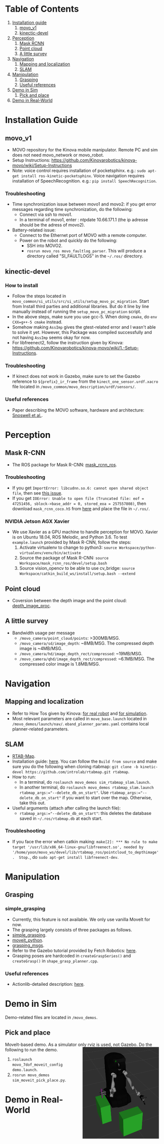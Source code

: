

# Table of Contents
1. [Installation guide](#install)
	1. [movo_v1](#install-movo)
	2. [kinectic-devel](#install-kinetic)
2. [Perception](#percept)
	1. [Mask RCNN](#percept-rcnn)
	2. [Point cloud](#percept-point)
	3. [A little survey](#percept-survey)
2. [Navigation](#nav)
	1. [Mapping and localization](#nav-mapping)
	2. [SLAM](#nav-slam)
3. [Manipulation](#mani)
	1. [Grasping](#mani-grasp)
	2. [Useful references](#mani-ref)
4. [Demo in Sim](#sim_demo)
	1. [Pick and place](#sim_demo-pick)
5. [Demo in Real-World](#real_demo)


# <a name="install"></a>Installation Guide
## <a name="install-movo"></a>movo_v1
- MOVO repository for the Kinova mobile manipulator. Remote PC and sim does not need movo_network or movo_robot.
- Setup Instructions: https://github.com/Kinovarobotics/kinova-movo/wiki/Setup-Instructions
- Note: voice control requires installation of pocketsphinx. e.g.: `sudo apt-get install ros-kinetic-pocketsphinx`.
    Voice navigation requires installation of SpeechRecognition. e.g.: `pip install SpeechRecognition`.

### Troubleshooting
- Time synchronization issue between movo1 and movo2: if you get error messages regarding time synchronization, do the following: 
	- Connect via ssh to movo1.
	- In a terminal of movo1, enter : ntpdate 10.66.171.1 (the ip adresse should be the adress of movo2).
- Battery-related issue: 
	- Connect to the Ethernet port of MOVO with a remote computer. 
	- Power on the robot and quickly do the following: 
		- SSH into MOVO2.
		- `rosrun movo_ros movo_faultlog_parser`. This will produce a directory called "SI_FAULTLOGS" in the `~/.ros/` directory.
    
## <a name="install-kinetic">kinectic-devel
### How to install
- Follow the steps located in `movo_common/si_utils/src/si_utils/setup_movo_pc_migration`. Start from Install third parties and additional libraries. But do it line by line manually instead of running the `setup_movo_pc_migration` script.
- In the above steps, make sure you use gcc-5. When doing `cmake`, do `env CXX=g++-5 cmake` instead.
- Somehow making `AssImp` gives the gtest-related error and I wasn't able to solve it yet. However, this Package was compiled successfully and not having `AssImp` seems okay for now. 
- For libfreenect2, follow the instruction given by Kinova: <https://github.com/Kinovarobotics/kinova-movo/wiki/1.-Setup-Instructions>.

### Troubleshooting
- If kinect does not work in Gazebo, make sure to set the Gazebo reference to `${prefix}_ir_frame` from the `kinect_one_sensor.urdf.xacro` file located in `/movo_common/movo_description/urdf/sensors/`.

### Useful references
- Paper describing the MOVO software, hardware and architecture: [Snoswell et al.](https://espace.library.uq.edu.au/data/UQ_4f8a4e0/pap126s1-file1.pdf?Expires=1580165124&Key-Pair-Id=APKAJKNBJ4MJBJNC6NLQ&Signature=F~tbFYRDenScPux-868miX4d86-ud~Tgsp8vQ5aK4VyIHCr0ANWdKrqM1Z2eWgOEhvRSejZnI4wZLco2s00XdEWIQ7-P3lSsq0t50LMjiq1O5Ncw9tSGD0eEKERwqMHx1wWbHpMH52E1GblQk4OwzkrewM~cQN7O2sCOO6ifVGOxgKQb9ratZU97sHZYAUA09y30tDVfY4xmwX~VIxsG~JWLvDLKGLr5WFY2FKsmbLiLlfciAX2oHJRVe-768xOMX5KbYYz0bB-Ucraiq6Uv9tizUIw-zLaB6U7iyv0dBIYCKQTmupdFf5rnNrEmLb191JKjZ0RrHRxZ71mxr1Y18w__).


# <a name="percept"></a>Perception
## <a name="percept-rcnn"></a>Mask R-CNN
- The ROS package for Mask R-CNN: [mask_rcnn_ros](https://github.com/akio/mask_rcnn_ros).

### Troubleshooting
- If you get `ImportError: libcudnn.so.6: cannot open shared object file`, then see [this issue](https://github.com/Franck-Dernoncourt/NeuroNER/issues/66#issuecomment-381317496).
- If you get `IOError: Unable to open file (Truncated file: eof = 47251456, sblock->base_addr = 0, stored_eoa = 257557808)`, then download `mask_rcnn_coco.h5` from [here](https://github.com/matterport/Mask_RCNN/releases) and place the file in `~/.ros/`.

### NVIDIA Jetson AGX Xavier 
- We use Xavier as a GPU machine to handle perception for MOVO. Xavier is on Ubuntu 18.04, ROS Melodic, and Python 3.6. To test `example.launch` provided by Mask R-CNN, follow the steps:
	1. Activate virtualenv to change to python3: `source Workspace/python-virtualenv/venv/bin/activate`
	2. Source the package of Mask R-CNN: `source Workspace/mask_rcnn_ros/devel/setup.bash`
	3. Source vision_opencv to be able to use cv_bridge: `source Workspace/catkin_build_ws/install/setup.bash --extend`


## <a name="percept-point"></a>Point cloud
- Coversion between the depth image and the point cloud: [depth_image_proc](http://wiki.ros.org/depth_image_proc).

## <a name="percept-survey"></a>A little survey
- Bandwidth usage per message
	- `/movo_camera/point_cloud/points`: >300MB/MSG.
	- `/movo_camera/sd/image_depth`: \~8MB/MSG. The compressed depth image is \~4MB/MSG.
	- `/movo_camera/hd/image_depth_rect/compressed`: \~19MB/MSG.
	- `/movo_camera/qhd/image_depth_rect/compressed`: \~6.1MB/MSG. The compressed color image is 1.8MB/MSG.


# <a name="nav"></a>Navigation
## <a name="nav-mapping"></a>Mapping and localization
- Refer to How Tos given by Kinova: [for real robot](https://github.com/Kinovarobotics/kinova-movo/wiki/2.-How-Tos#creating-a-map-with-real-robot) and [for simulation](https://github.com/Kinovarobotics/kinova-movo/wiki/2.-How-Tos#creating-a-map-with-virtual-robot).
- Most relevant parameters are called in `move_base.launch` located in `/movo_demos/launch/nav/`. `eband_planner_params.yaml` contains local planner-related parameters.

## <a name="nav-slam"></a>SLAM
- [RTAB-Map](http://wiki.ros.org/rtabmap_ros).
- Installation guide: [here](https://github.com/introlab/rtabmap_ros/tree/kinetic-devel). You can follow the `Build from source` and make sure you do the following when cloning rtabmap: `git clone -b kinetic-devel https://github.com/introlab/rtabmap.git rtabmap`.
- How to run:
	- In a terminal, do `roslaunch movo_demos sim_rtabmap_slam.launch`.
	- In another terminal, do `roslaunch movo_demos rtabmap_slam.launch rtabmap_args:="--delete_db_on_start"`. Use `rtabmap_args:="--delete_db_on_start"` if you want to start over the map. Otherwise, take this out.
- Useful arguments (attach after calling the launch file):
	- `rtabmap_args:="--delete_db_on_start"`: this deletes the database saved in `~/.ros/rtabmap.db` at each start.

### Troubleshooting
- If you face the error when catkin making: `make[2]: *** No rule to make target '/usr/lib/x86_64-linux-gnu/libfreenect.so', needed by '/home/yoon/movo_ws/devel/lib/rtabmap_ros/pointcloud_to_depthimage'.  Stop.`, do `sudo apt-get install libfreenect-dev`.


# <a name="mani"></a>Manipulation
## <a name="mani-grasp"></a>Grasping
### simple_grasping
- Currently, this feature is not available. We only use vanilla MoveIt for now.
- The grasping largely consists of three packages as follows.
- [simple_grasping](https://github.com/mikeferguson/simple_grasping).
- [moveit_python](https://github.com/mikeferguson/moveit_python).
- [grasping_msgs](https://github.com/mikeferguson/grasping_msgs).
- Refer to the Gazebo tutorial provided by Fetch Robotics: [here](http://docs.fetchrobotics.com/gazebo.html).
- Grasping poses are hardcoded in `createGraspSeries()` and `createGrasp()` in `shape_grasp_planner.cpp`.

### <a name="mani-ref"></a>Useful references
- Actionlib-detailed description: [here](http://wiki.ros.org/actionlib/DetailedDescription).


# <a name="sim_demo"></a>Demo in Sim
Demo-related files are located in `/movo_demos`.
## <a name="sim_demo-pick"></a>Pick and place
MoveIt-based demo. As a simulator only rviz is used, not Gazebo. Do the following to run the demo.
<img style="float: right;" src="https://github.com/syc7446/kinova-movo/blob/kinetic-devel/docs/Images/pick_place_demo.png" width="250" height="300">
1.  `roslaunch movo_7dof_moveit_config demo.launch`.
2. `rosrun movo_demos sim_moveit_pick_place.py`.


# <a name="real_demo"></a>Demo in Real-World
